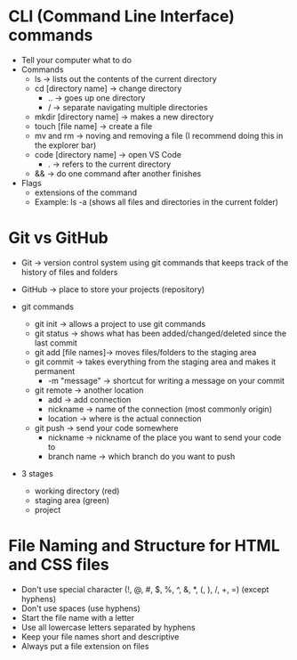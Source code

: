 # CLI (Command Line Interface) commands

- Tell your computer what to do
- Commands
  - ls -> lists out the contents of the current directory
  - cd [directory name] -> change directory
    - .. -> goes up one directory
    - / -> separate navigating multiple directories
  - mkdir [directory name] -> makes a new directory
  - touch [file name] -> create a file
  - mv and rm -> noving and removing a file (I recommend doing this in the explorer bar)
  - code [directory name] -> open VS Code
    - . -> refers to the current directory
  - && -> do one command after another finishes
- Flags
  - extensions of the command
  - Example: ls -a (shows all files and directories in the current folder)

# Git vs GitHub

- Git -> version control system using git commands that keeps track of the history of files and folders
- GitHub -> place to store your projects (repository)

- git commands
  - git init -> allows a project to use git commands
  - git status -> shows what has been added/changed/deleted since the last commit
  - git add [file names]-> moves files/folders to the staging area
  - git commit -> takes everything from the staging area and makes it permanent
    - -m "message" -> shortcut for writing a message on your commit
  - git remote -> another location
    - add -> add connection
    - nickname -> name of the connection (most commonly origin)
    - location -> where is the actual connection
  - git push -> send your code somewhere
    - nickname -> nickname of the place you want to send your code to
    - branch name -> which branch do you want to push

- 3 stages
  - working directory (red)
  - staging area (green)
  - project

# File Naming and Structure for HTML and CSS files

- Don't use special character (!, @, #, $, %, ^, &, *, (, ), /, +, =) (except hyphens)
- Don't use spaces (use hyphens)
- Start the file name with a letter
- Use all lowercase letters separated by hyphens
- Keep your file names short and descriptive
- Always put a file extension on files
